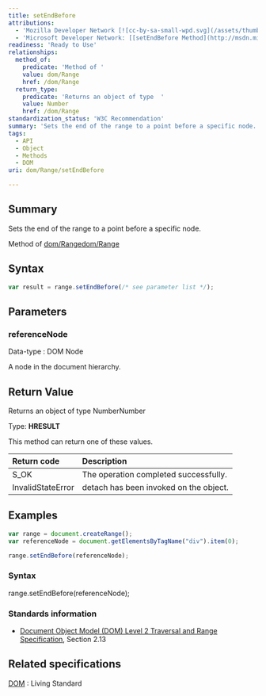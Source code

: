 ```yaml
---
title: setEndBefore
attributions:
  - 'Mozilla Developer Network [![cc-by-sa-small-wpd.svg](/assets/thumb/8/8c/cc-by-sa-small-wpd.svg/120px-cc-by-sa-small-wpd.svg.png)](http://creativecommons.org/licenses/by-sa/3.0/us/): [[Range.setEndBefore](https://developer.mozilla.org/en-US/docs/Web/API/Range.setEndBefore) Article]'
  - 'Microsoft Developer Network: [[setEndBefore Method](http://msdn.microsoft.com/en-us/library/ie/ff975450(v=vs.85).aspx) Article]'
readiness: 'Ready to Use'
relationships:
  method_of:
    predicate: 'Method of '
    value: dom/Range
    href: /dom/Range
  return_type:
    predicate: 'Returns an object of type  '
    value: Number
    href: /dom/Range
standardization_status: 'W3C Recommendation'
summary: 'Sets the end of the range to a point before a specific node.'
tags:
  - API
  - Object
  - Methods
  - DOM
uri: dom/Range/setEndBefore

---
```

## Summary

Sets the end of the range to a point before a specific node.

Method of [dom/Range](/dom/Range)[dom/Range](/dom/Range)

## Syntax

``` js
var result = range.setEndBefore(/* see parameter list */);
```

## Parameters

### referenceNode

 Data-type
:   DOM Node

 A node in the document hierarchy.

## Return Value

Returns an object of type NumberNumber

Type: **HRESULT**

This method can return one of these values.

|Return code|Description|
|:----------|:----------|
|S\_OK|The operation completed successfully.|
|InvalidStateError|detach has been invoked on the object.|

## Examples

``` js
var range = document.createRange();
var referenceNode = document.getElementsByTagName("div").item(0);

range.setEndBefore(referenceNode);
```

### Syntax

range.setEndBefore(referenceNode);

### Standards information

-   [Document Object Model (DOM) Level 2 Traversal and Range Specification](http://go.microsoft.com/fwlink/p/?linkid=182712), Section 2.13

## Related specifications

[DOM](http://dom.spec.whatwg.org/#dom-range-setendbefore)
:   Living Standard
